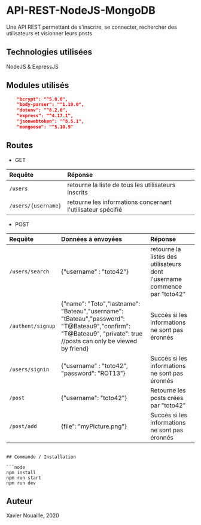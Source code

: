 # API-REST-NodeJS-MongoDB
Une API REST permettant de s'inscrire, se connecter, rechercher des utilisateurs et visionner leurs posts 

## Technologies utilisées
NodeJS & ExpressJS

## Modules utilisés
```json
    "bcrypt": "^5.0.0",
    "body-parser": "^1.19.0",
    "dotenv": "^8.2.0",
    "express": "^4.17.1",
    "jsonwebtoken": "^8.5.1",
    "mongoose": "^5.10.9"
```

## Routes

- GET

| Requête              | Réponse                       |
|:----------------------|:----------------------------------|
| `/users`      | retourne la liste de tous les utilisateurs inscrits
| `/users/{username}`    | retourne les informations concernant l'utilisateur spécifié

- POST

| Requête               | Données à envoyées              | Réponse                       |
|:--------------------|:--------------------|:----------------------------------|
| `/users/search`      | {"username" : "toto42"} | retourne la listes des utilisateurs dont l'username commence par "toto42"
| `/authent/signup`      | {"name": "Toto","lastname": "Bateau","username": "tBateau","password": "T@Bateau9","confirm": "T@Bateau9", "private": true //posts can only be viewed by friend} | Succès si les informations ne sont pas éronnés
| `/users/signin`      | {"username" : "toto42", "password": "ROT13"} | Succès si les informations ne sont pas éronnés
| `/post`         | {"username": "toto42"} | Retourne les posts crées par "toto42"
| `/post/add`          | {file": "myPicture.png"} | Succès si les informations ne sont pas éronnés
```

## Commande / Installation

```node
npm install
npm run start
npm run dev
```

## Auteur
Xavier Nouaille, 2020
